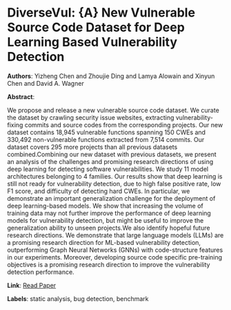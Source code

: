 # DiverseVul: {A} New Vulnerable Source Code Dataset for Deep Learning Based Vulnerability Detection

**Authors**: Yizheng Chen and Zhoujie Ding and Lamya Alowain and Xinyun Chen and David A. Wagner

**Abstract**:

We propose and release a new vulnerable source code dataset. We curate the dataset by crawling security issue websites, extracting vulnerability-fixing commits and source codes from the corresponding projects. Our new dataset contains 18,945 vulnerable functions spanning 150 CWEs and 330,492 non-vulnerable functions extracted from 7,514 commits. Our dataset covers 295 more projects than all previous datasets combined.Combining our new dataset with previous datasets, we present an analysis of the challenges and promising research directions of using deep learning for detecting software vulnerabilities. We study 11 model architectures belonging to 4 families. Our results show that deep learning is still not ready for vulnerability detection, due to high false positive rate, low F1 score, and difficulty of detecting hard CWEs. In particular, we demonstrate an important generalization challenge for the deployment of deep learning-based models. We show that increasing the volume of training data may not further improve the performance of deep learning models for vulnerability detection, but might be useful to improve the generalization ability to unseen projects.We also identify hopeful future research directions. We demonstrate that large language models (LLMs) are a promising research direction for ML-based vulnerability detection, outperforming Graph Neural Networks (GNNs) with code-structure features in our experiments. Moreover, developing source code specific pre-training objectives is a promising research direction to improve the vulnerability detection performance.

**Link**: [Read Paper](https://doi.org/10.1145/3607199.3607242)

**Labels**: static analysis, bug detection, benchmark
